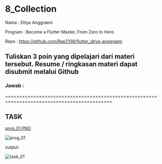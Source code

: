 # 8_Collection

Nama : Ditya Anggraeni

Program : Become a Flutter Master, From Zero to Hero

Repo : https://github.com/Rae2108/flutter_ditya-anggraeni

## Tuliskan 3 poin yang dipelajari dari materi tersebut. Resume / ringkasan materi dapat disubmit melalui Github

### Jawab : 



============================================================================================

## TASK 

 
[prog_01.PNG](./Screenshoot/prog_01.PNG) 

![prog_01](./Screenshoot/prog_01.PNG)



output:

![task_01](./Screenshoot/task_01.PNG)

